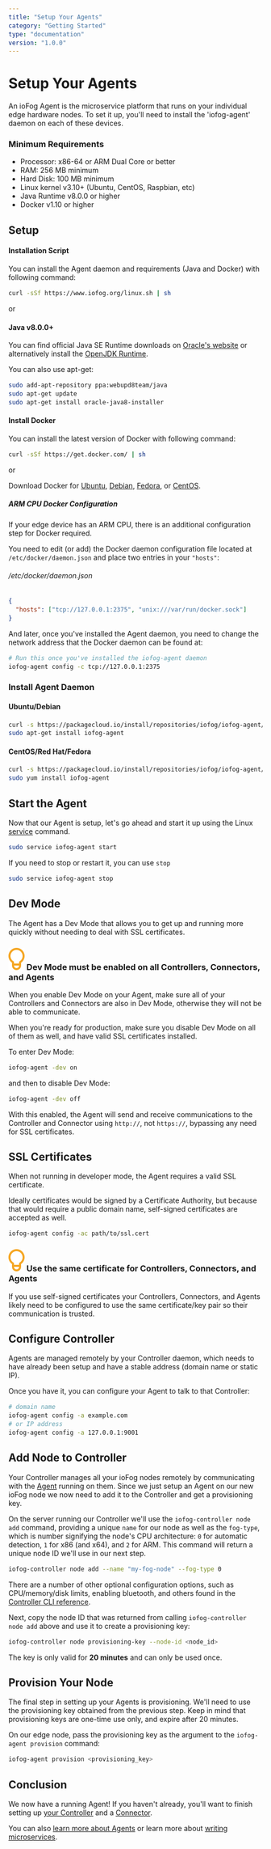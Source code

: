 ```yaml
---
title: "Setup Your Agents"
category: "Getting Started"
type: "documentation"
version: "1.0.0"
---
```


# Setup Your Agents

An ioFog Agent is the microservice platform that runs on your individual edge hardware nodes. To set it up, you'll need to install the 'iofog-agent' daemon on each of these devices.

### Minimum Requirements
  - Processor: x86-64 or ARM Dual Core or better
  - RAM: 256 MB minimum
  - Hard Disk: 100 MB minimum
  - Linux kernel v3.10+ (Ubuntu, CentOS, Raspbian, etc)
  - Java Runtime v8.0.0 or higher
  - Docker v1.10 or higher

## Setup

#### Installation Script
You can install the Agent daemon and requirements (Java and Docker) with following command:

```sh
curl -sSf https://www.iofog.org/linux.sh | sh
```

or

#### Java v8.0.0+
You can find official Java SE Runtime downloads on [Oracle's website](https://www.oracle.com/technetwork/java/javase/downloads/jre8-downloads-2133155.html) or alternatively install the [OpenJDK Runtime](http://openjdk.java.net/install/).

You can also use apt-get:

```sh
sudo add-apt-repository ppa:webupd8team/java
sudo apt-get update
sudo apt-get install oracle-java8-installer
```

#### Install Docker
You can install the latest version of Docker with following command:

```sh
curl -sSf https://get.docker.com/ | sh
```

or

Download Docker for [Ubuntu](https://docs.docker.com/install/linux/docker-ce/ubuntu/), [Debian](https://docs.docker.com/install/linux/docker-ce/debian/), [Fedora](https://docs.docker.com/install/linux/docker-ce/fedora/), or [CentOS](https://docs.docker.com/install/linux/docker-ce/centos/).

##### ARM CPU Docker Configuration
If your edge device has an ARM CPU, there is an additional configuration step for Docker required.

You need to edit (or add) the Docker daemon configuration file located at `/etc/docker/daemon.json` and place two entries in your `"hosts"`:

###### /etc/docker/daemon.json

```json
{
  "hosts": ["tcp://127.0.0.1:2375", "unix:///var/run/docker.sock"]
}
```

And later, once you've installed the Agent daemon, you need to change the network address that the Docker daemon can be found at:

```sh
# Run this once you've installed the iofog-agent daemon
iofog-agent config -c tcp://127.0.0.1:2375
```

### Install Agent Daemon
#### Ubuntu/Debian
```sh
curl -s https://packagecloud.io/install/repositories/iofog/iofog-agent/script.deb.sh | sudo bash
sudo apt-get install iofog-agent
```

#### CentOS/Red Hat/Fedora
```sh
curl -s https://packagecloud.io/install/repositories/iofog/iofog-agent/script.rpm.sh | sudo bash
sudo yum install iofog-agent
```

## Start the Agent
Now that our Agent is setup, let's go ahead and start it up using the Linux [service](https://linux.die.net/man/8/service) command.

```sh
sudo service iofog-agent start
```

If you need to stop or restart it, you can use `stop`

```sh
sudo service iofog-agent stop
```

## Dev Mode
The Agent has a Dev Mode that allows you to get up and running more quickly without needing to deal with SSL certificates.

<aside class="notifications tip">
  <h3><img src="/images/icos/ico-tip.svg" alt=""> Dev Mode must be enabled on all Controllers, Connectors, and Agents</h3>
  <p>When you enable Dev Mode on your Agent, make sure all of your Controllers and Connectors are also in Dev Mode, otherwise they will not be able to communicate.</p>
  <p>When you're ready for production, make sure you disable Dev Mode on all of them as well, and have valid SSL certificates installed.</p>
</aside>

To enter Dev Mode:

```sh
iofog-agent -dev on
```

and then to disable Dev Mode:

```sh
iofog-agent -dev off
```

With this enabled, the Agent will send and receive communications to the Controller and Connector using `http://`, not `https://`, bypassing any need for SSL certificates.

## SSL Certificates
When not running in developer mode, the Agent requires a valid SSL certificate.

Ideally certificates would be signed by a Certificate Authority, but because that would require a public domain name, self-signed certificates are accepted as well.

```sh
iofog-agent config -ac path/to/ssl.cert
```

<aside class="notifications tip">
  <h3><img src="/images/icos/ico-tip.svg" alt=""> Use the same certificate for Controllers, Connectors, and Agents</h3>
  <p>If you use self-signed certificates your Controllers, Connectors, and Agents likely need to be configured to use the same certificate/key pair so their communication is trusted.</p>
</aside>

## Configure Controller
Agents are managed remotely by your Controller daemon, which needs to have already been setup and have a stable address (domain name or static IP).

Once you have it, you can configure your Agent to talk to that Controller:

```sh
# domain name
iofog-agent config -a example.com
# or IP address
iofog-agent config -a 127.0.0.1:9001
```

## Add Node to Controller
Your Controller manages all your ioFog nodes remotely by communicating with the [Agent](agents-overview) running on them. Since we just setup an Agent on our new ioFog node we now need to add it to the Controller and get a provisioning key.

On the server running our Controller we'll use the `iofog-controller node add` command, providing a unique `name` for our node as well as the `fog-type`, which is number signifying the node's CPU architecture: `0` for automatic detection, `1` for x86 (and x64), and `2` for ARM. This command will return a unique node ID we'll use in our next step.

```sh
iofog-controller node add --name "my-fog-node" --fog-type 0
```

There are a number of other optional configuration options, such as CPU/memory/disk limits, enabling bluetooth, and others found in the [Controller CLI reference](controllers-cli-usage).

Next, copy the node ID that was returned from calling `iofog-controller node add` above and use it to create a provisioning key:

```sh
iofog-controller node provisioning-key --node-id <node_id>
```

The key is only valid for **20 minutes** and can only be used once.

## Provision Your Node
The final step in setting up your Agents is provisioning. We'll need to use the provisioning key obtained from the previous step. Keep in mind that provisioning keys are one-time use only, and expire after 20 minutes.

On our edge node, pass the provisioning key as the argument to the `iofog-agent provision` command:

```sh
iofog-agent provision <provisioning_key>
```

## Conclusion
We now have a running Agent! If you haven't already, you'll want to finish setting up [your Controller](setup-your-controllers) and a [Connector](setup-your-connectors).

You can also [learn more about Agents](agents-overview) or learn more about [writing microservices](microservices-overview).
